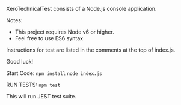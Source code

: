 XeroTechnicalTest consists of a Node.js console application.

Notes:
- This project requires Node v6 or higher.
- Feel free to use ES6 syntax

Instructions for test are listed in the comments at the top of index.js.

Good luck!

Start Code:
`npm install`
`node index.js`

RUN TESTS:
`npm test`

This will run JEST test suite.

